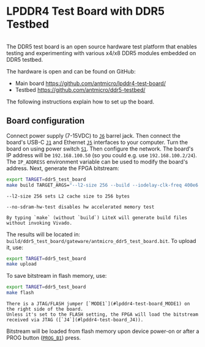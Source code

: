 # LPDDR4 Test Board with DDR5 Testbed

```{image} images/lpddr4-test-board.jpg
```

The DDR5 test board is an open source hardware test platform that enables testing and experimenting with
various x4/x8 DDR5 modules embedded on DDR5 testbed.

The hardware is open and can be found on GitHub:

- Main board <https://github.com/antmicro/lpddr4-test-board/>
- Testbed <https://github.com/antmicro/ddr5-testbed/>

The following instructions explain how to set up the board.

## Board configuration

Connect power supply (7-15VDC) to [`J6`](#lpddr4-test-board_J6) barrel jack.
Then connect the board's USB-C [`J1`](#lpddr4-test-board_J1) and Ethernet [`J5`](#lpddr4-test-board_J5) interfaces to your computer.
Turn the board on using power switch [`S1`](#lpddr4-test-board_S1).
Then configure the network. The board's IP address will be `192.168.100.50` (so you could e.g. use `192.168.100.2/24`). The `IP_ADDRESS` environment variable can be used to modify the board's address.
Next, generate the FPGA bitstream:

```sh
export TARGET=ddr5_test_board
make build TARGET_ARGS="--l2-size 256 --build --iodelay-clk-freq 400e6 --bios-lto --rw-bios --no-sdram-hw-test"
```

```{note}
--l2-size 256 sets L2 cache size to 256 bytes

--no-sdram-hw-test disables hw accelerated memory test
```

```{note}
By typing `make` (without `build`) LiteX will generate build files without invoking Vivado.
```

The results will be located in: `build/ddr5_test_board/gateware/antmicro_ddr5_test_board.bit`. To upload it, use:

```sh
export TARGET=ddr5_test_board
make upload
```

To save bitstream in flash memory, use:

```sh
export TARGET=ddr5_test_board
make flash
```

```{warning}
There is a JTAG/FLASH jumper [`MODE1`](#lpddr4-test-board_MODE1) on the right side of the board.
Unless it's set to the FLASH setting, the FPGA will load the bitstream received via JTAG ([`J4`](#lpddr4-test-board_J4)).
```

Bitstream will be loaded from flash memory upon device power-on or after a PROG button ([`PROG_B1`](#lpddr4-test-board_PROG_B1)) press.
